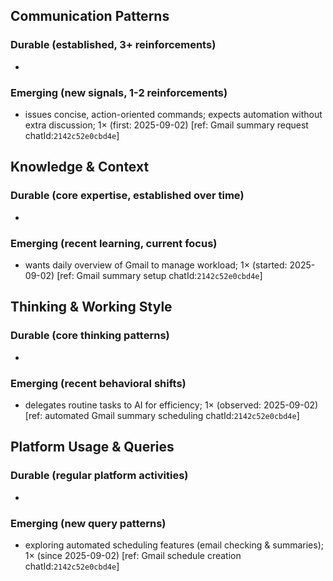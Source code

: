 ## Communication Patterns
### Durable (established, 3+ reinforcements)
- 

### Emerging (new signals, 1-2 reinforcements)
- issues concise, action-oriented commands; expects automation without extra discussion; 1× (first: 2025-09-02) [ref: Gmail summary request chatId:`2142c52e0cbd4e`]

## Knowledge & Context
### Durable (core expertise, established over time)
- 

### Emerging (recent learning, current focus)
- wants daily overview of Gmail to manage workload; 1× (started: 2025-09-02) [ref: Gmail summary setup chatId:`2142c52e0cbd4e`]

## Thinking & Working Style
### Durable (core thinking patterns)
- 

### Emerging (recent behavioral shifts)
- delegates routine tasks to AI for efficiency; 1× (observed: 2025-09-02) [ref: automated Gmail summary scheduling chatId:`2142c52e0cbd4e`]

## Platform Usage & Queries
### Durable (regular platform activities)
- 

### Emerging (new query patterns)
- exploring automated scheduling features (email checking & summaries); 1× (since 2025-09-02) [ref: Gmail schedule creation chatId:`2142c52e0cbd4e`]